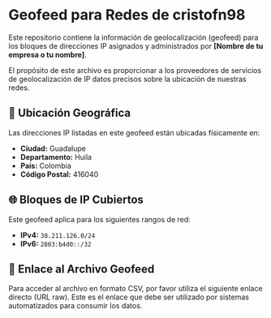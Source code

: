# Geofeed para Redes de cristofn98

Este repositorio contiene la información de geolocalización (geofeed) para los bloques de direcciones IP asignados y administrados por **[Nombre de tu empresa o tu nombre]**.

El propósito de este archivo es proporcionar a los proveedores de servicios de geolocalización de IP datos precisos sobre la ubicación de nuestras redes.

## 📍 Ubicación Geográfica

Las direcciones IP listadas en este geofeed están ubicadas físicamente en:

-   **Ciudad:** Guadalupe
-   **Departamento:** Huila
-   **País:** Colombia
-   **Código Postal:** 416040

## 🌐 Bloques de IP Cubiertos

Este geofeed aplica para los siguientes rangos de red:

-   **IPv4:** `38.211.126.0/24`
-   **IPv6:** `2803:b4d0::/32`

## 🔗 Enlace al Archivo Geofeed

Para acceder al archivo en formato CSV, por favor utiliza el siguiente enlace directo (URL raw). Este es el enlace que debe ser utilizado por sistemas automatizados para consumir los datos.
